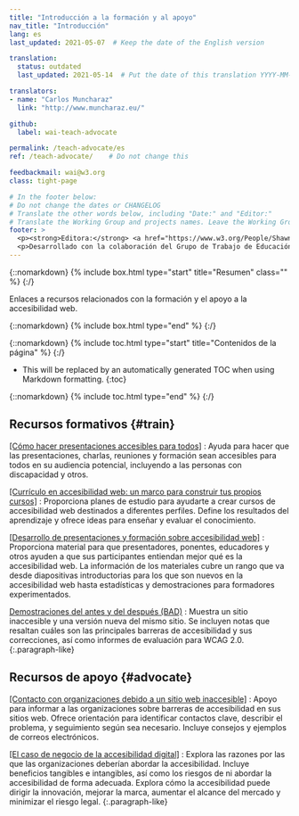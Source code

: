 ```yaml
---
title: "Introducción a la formación y al apoyo"
nav_title: "Introducción"
lang: es
last_updated: 2021-05-07  # Keep the date of the English version

translation:
  status: outdated
  last_updated: 2021-05-14  # Put the date of this translation YYYY-MM-DD (with month in the middle)

translators: 
- name: "Carlos Muncharaz"
  link: "http://www.muncharaz.eu/"

github:
  label: wai-teach-advocate

permalink: /teach-advocate/es
ref: /teach-advocate/    # Do not change this

feedbackmail: wai@w3.org
class: tight-page

# In the footer below:
# Do not change the dates or CHANGELOG
# Translate the other words below, including "Date:" and "Editor:"
# Translate the Working Group and projects names. Leave the Working Group and projects acronyms in English.
footer: >
  <p><strong>Editora:</strong> <a href="https://www.w3.org/People/Shawn/">Shawn Lawton Henry</a>.</p>
  <p>Desarrollado con la colaboración del Grupo de Trabajo de Educación y Difusión (<a href="https://www.w3.org/WAI/EO/">EOWG</a>).</p>
---
```


{::nomarkdown}
{% include box.html type="start" title="Resumen" class="" %}
{:/}

Enlaces a recursos relacionados con la formación y el apoyo a la accesibilidad web.

{::nomarkdown}
{% include box.html type="end" %}
{:/}

{::nomarkdown}
{% include toc.html type="start" title="Contenidos de la página" %}
{:/}

- This will be replaced by an automatically generated TOC when using Markdown formatting.
{:toc}

{::nomarkdown}
{% include toc.html type="end" %}
{:/}

## Recursos formativos {#train}

[[Cómo hacer presentaciones accesibles para todos]](/teach-advocate/accessible-presentations/)
: Ayuda para hacer que las presentaciones, charlas, reuniones y formación sean accesibles para todos en su audiencia potencial, incluyendo a las personas con discapacidad y otros.

[[Currículo en accesibilidad web: un marco para construir tus propios cursos]](/curricula/)
: Proporciona planes de estudio para ayudarte a crear cursos de accesibilidad web destinados a diferentes perfiles. Define los resultados del aprendizaje y ofrece ideas para enseñar y evaluar el conocimiento.

[[Desarrollo de presentaciones y formación sobre accesibilidad web]](/teach-advocate/accessibility-training/)
: Proporciona material para que presentadores, ponentes, educadores y otros ayuden a que sus participantes entiendan mejor qué es la accesibilidad web. La información de los materiales cubre un rango que va desde diapositivas introductorias para los que son nuevos en la accesibilidad web hasta estadísticas y demostraciones para formadores experimentados.
 
[Demostraciones del antes y del después (BAD)](https://www.w3.org/WAI/demos/bad/)
: Muestra un sitio inaccesible y una versión nueva del mismo sitio. Se incluyen notas que resaltan cuáles son las principales barreras de accesibilidad y sus correcciones, así como informes de evaluación para WCAG 2.0.
{:.paragraph-like}

## Recursos de apoyo {#advocate}

[[Contacto con organizaciones debido a un sitio web inaccesible]](/teach-advocate/contact-inaccessible-websites/)
: Apoyo para informar a las organizaciones sobre barreras de accesibilidad en sus sitios web. Ofrece orientación para identificar contactos clave, describir el problema, y seguimiento según sea necesario. Incluye consejos y ejemplos de correos electrónicos.

[[El caso de negocio de la accesibilidad digital]](/business-case/)
: Explora las razones por las que las organizaciones deberían abordar la accesibilidad. Incluye beneficios tangibles e intangibles, así como los riesgos de ni abordar la accesibilidad de forma adecuada. Explora cómo la accesibilidad puede dirigir la innovación, mejorar la marca, aumentar el alcance del mercado y minimizar el riesgo legal.
{:.paragraph-like}
